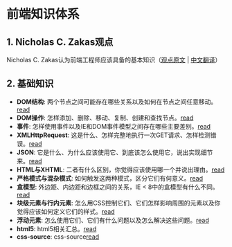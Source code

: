 # 前端知识体系

## 1. Nicholas C. Zakas观点

Nicholas C. Zakas认为前端工程师应该具备的基本知识（[观点原文](http://www.nczonline.net/blog/2010/01/05/interviewing-the-front-end-engineer/) | [中文翻译](http://www.cnblogs.com/yizuierguo/archive/2010/02/04/1663767.html)）

## 2. 基础知识

* __DOM结构__: 两个节点之间可能存在哪些关系以及如何在节点之间任意移动。[read](part1/DOM-structure)
* __DOM操作__: 怎样添加、删除、移动、复制、创建和查找节点。[read](part1/DOM-manipulation)
* __事件__: 怎样使用事件以及IE和DOM事件模型之间存在哪些主要差别。[read](part1/Event)
* __XMLHttpRequest__: 这是什么、怎样完整地执行一次GET请求、怎样检测错误。[read](part1/XMLHttpRequest)
* __JSON__: 它是什么、为什么应该使用它、到底该怎么使用它，说出实现细节来。[read](part1/JSON)
* __HTML与XHTML__: 二者有什么区别，你觉得应该使用哪一个并说出理由。[read](part1/XHTML-HTML)
* __严格模式与混杂模式__: 如何触发这两种模式，区分它们有何意义。[read](part1/浏览器模式)
* __盒模型__: 外边距、内边距和边框之间的关系，IE < 8中的盒模型有什么不同。[read](part1/Box)
* __块级元素与行内元素__: 怎么用CSS控制它们、它们怎样影响周围的元素以及你觉得应该如何定义它们的样式。[read](part1/Block-Inline)
* __浮动元素__: 怎么使用它们、它们有什么问题以及怎么解决这些问题。[read](part1/Float)
* __html5__: html5相关汇总。[read](part1/html5)
* __css-source__: css-source[read](part1/css-source)
